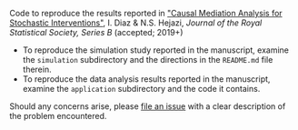 Code to reproduce the results reported in ["Causal Mediation Analysis for
Stochastic Interventions"](https://arxiv.org/abs/1901.02776), I. Diaz & N.S.
Hejazi, _Journal of the Royal Statistical Society, Series B_ (accepted; 2019+)

* To reproduce the simulation study reported in the manuscript, examine the
  `simulation` subdirectory and the directions in the `README.md` file therein.
* To reproduce the data analysis results reported in the manuscript, examine the
  `application` subdirectory and the code it contains.

Should any concerns arise, please [file an
issue](https://github.com/nhejazi/pub_medshift_jrssb/issues/new) with a clear
description of the problem encountered.
